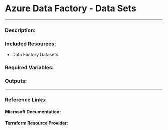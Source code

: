 # Azure Data Factory - Data Sets
---  
### Description:  

### Included Resources:  
- Data Factory Datasets  

### Required Variables:  


### Outputs:  

---  
  
### Reference Links:  

#### Microsoft Documentation:  

#### Terraform Resource Provider:  
